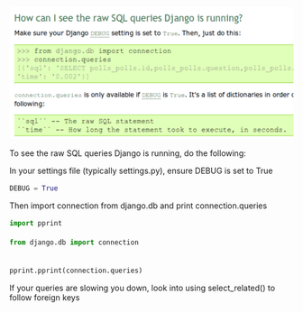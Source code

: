 <img alt="" src="/img/uploads/2011-10/how-can-i-see-the-raw-sql-queries-django-is-running.png" />

To see the raw SQL queries Django is running, do the following:

In your settings file (typically settings.py), ensure DEBUG is set to True
```py
DEBUG = True
```
Then import connection from django.db and print connection.queries
```py
import pprint

from django.db import connection


pprint.pprint(connection.queries)
```
If your queries are slowing you down, look into using select_related() to follow foreign keys
